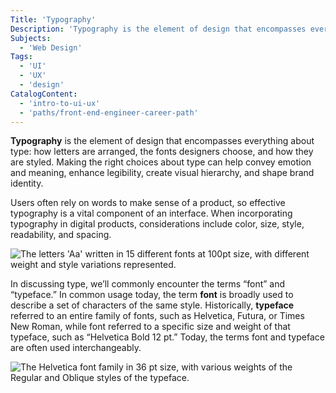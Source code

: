 ```yaml
---
Title: 'Typography'
Description: 'Typography is the element of design that encompasses everything about type: how letters are arranged, the fonts designers choose, and how they are styled.'
Subjects:
  - 'Web Design'
Tags:
  - 'UI'
  - 'UX'
  - 'design'
CatalogContent:
  - 'intro-to-ui-ux'
  - 'paths/front-end-engineer-career-path'
---
```


**Typography** is the element of design that encompasses everything about type: how letters are arranged, the fonts designers choose, and how they are styled. Making the right choices about type can help convey emotion and meaning, enhance legibility, create visual hierarchy, and shape brand identity. 

Users often rely on words to make sense of a product, so effective typography is a vital component of an interface. When incorporating typography in digital products, considerations include color, size, style, readability, and spacing.  

![The letters 'Aa' written in 15 different fonts at 100pt size, with different weight and style variations represented.](https://raw.githubusercontent.com/Codecademy/docs/main/media/typography.png)

In discussing type, we’ll commonly encounter the terms “font” and “typeface.” In common usage today, the term **font** is broadly used to describe a set of characters of the same style. Historically, **typeface** referred to an entire family of fonts, such as Helvetica, Futura, or Times New Roman, while font referred to a specific size and weight of that typeface, such as “Helvetica Bold 12 pt.” Today, the terms font and typeface are often used interchangeably.

![The Helvetica font family in 36 pt size, with various weights of the Regular and Oblique styles of the typeface.](https://raw.githubusercontent.com/Codecademy/docs/main/media/helvetica-family.png)